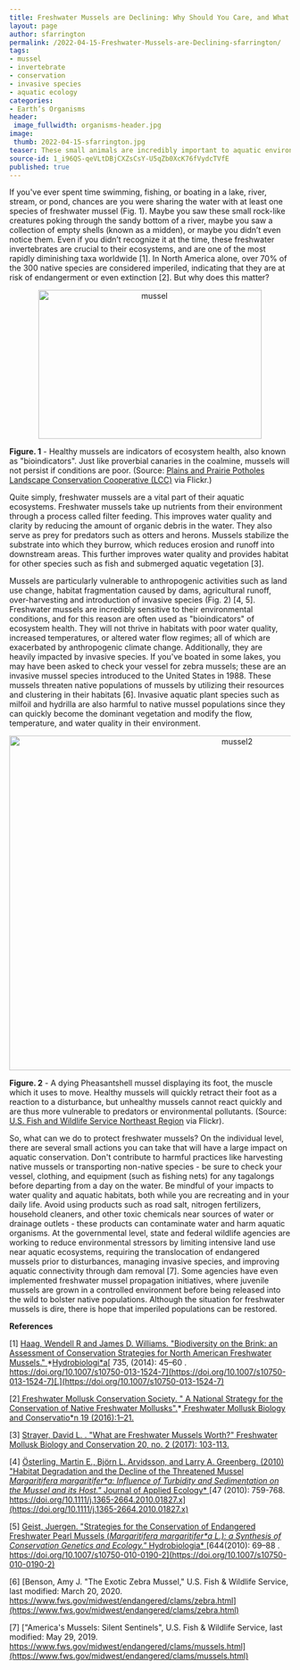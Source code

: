 ```yaml
---
title: Freshwater Mussels are Declining: Why Should You Care, and What Can You Do?
layout: page
author: sfarrington
permalink: /2022-04-15-Freshwater-Mussels-are-Declining-sfarrington/
tags:
- mussel
- invertebrate
- conservation
- invasive species
- aquatic ecology
categories:
- Earth’s Organisms
header:
 image_fullwidth: organisms-header.jpg
image:
 thumb: 2022-04-15-sfarrington.jpg
teaser: These small animals are incredibly important to aquatic environments but face challenges due to human activities, including climate change.
source-id: 1_i96QS-qeVLtDBjCXZsCsY-U5qZb0XcK76fVydcTVfE
published: true
---
```


If you've ever spent time swimming, fishing, or boating in a lake, river, stream, or pond, chances are you were sharing the water with at least one species of freshwater mussel (Fig. 1). Maybe you saw these small rock-like creatures poking through the sandy bottom of a river, maybe you saw a collection of empty shells (known as a midden), or maybe you didn’t even notice them. Even if you didn’t recognize it at the time, these freshwater invertebrates are crucial to their ecosystems, and are one of the most rapidly diminishing taxa worldwide [1]. In North America alone, over 70% of the 300 native species are considered imperiled, indicating that they are at risk of endangerment or even extinction [2]. But why does this matter?

<center><a data-flickr-embed="true" href="https://www.flickr.com/photos/139839751@N06/51967433660/in/dateposted-public/" title="mussel"><img src="https://live.staticflickr.com/65535/51967433660_20eccb3013_w.jpg" width="400" height="267" alt="mussel"></a><script async src="//embedr.flickr.com/assets/client-code.js" charset="utf-8"></script></center>

**Figure. 1** - Healthy mussels are indicators of ecosystem health, also known as "bioindicators". Just like proverbial canaries in the coalmine, mussels will not persist if conditions are poor. (Source: [Plains and Prairie Potholes Landscape Conservation Cooperative (LCC)](https://www.flickr.com/photos/plainsandprairielcc/8044351140/) via Flickr.)

Quite simply, freshwater mussels are a vital part of their aquatic ecosystems. Freshwater mussels take up nutrients from their environment through a process called filter feeding. This improves water quality and clarity by reducing the amount of organic debris in the water. They also serve as prey for predators such as otters and herons. Mussels stabilize the substrate into which they burrow, which reduces erosion and runoff into downstream areas. This further improves water quality and provides habitat for other species such as fish and submerged aquatic vegetation [3]. 

Mussels are particularly vulnerable to anthropogenic activities such as land use change, habitat fragmentation caused by dams, agricultural runoff, over-harvesting and introduction of invasive species (Fig. 2) [4, 5]. Freshwater mussels are incredibly sensitive to their environmental conditions, and for this reason are often used as "bioindicators" of ecosystem health. They will not thrive in habitats with poor water quality, increased temperatures, or altered water flow regimes; all of which are exacerbated by anthropogenic climate change. Additionally, they are heavily impacted by invasive species. If you've boated in some lakes, you may have been asked to check your vessel for zebra mussels; these are an invasive mussel species introduced to the United States in 1988. These mussels threaten native populations of mussels by utilizing their resources and clustering in their habitats [6]. Invasive aquatic plant species such as milfoil and hydrilla are also harmful to native mussel populations since they can quickly become the dominant vegetation and modify the flow, temperature, and water quality in their environment.

<center><a data-flickr-embed="true" href="https://www.flickr.com/photos/139839751@N06/51966883581/in/dateposted-public/" title="mussel2"><img src="https://live.staticflickr.com/65535/51966883581_81e2f9f6c5_c.jpg" width="800" height="600" alt="mussel2"></a><script async src="//embedr.flickr.com/assets/client-code.js" charset="utf-8"></script></center>

**Figure. 2** - A dying Pheasantshell mussel displaying its foot, the muscle which it uses to move. Healthy mussels will quickly retract their foot as a reaction to a disturbance, but unhealthy mussels cannot react quickly and are thus more vulnerable to predators or environmental pollutants. (Source: [U.S. Fish and Wildlife Service Northeast Region](https://flic.kr/p/2hAa8gH) via Flickr).

So, what can we do to protect freshwater mussels? On the individual level, there are several small actions you can take that will have a large impact on aquatic conservation. Don't contribute to harmful practices like harvesting native mussels or transporting non-native species - be sure to check your vessel, clothing, and equipment (such as fishing nets) for any tagalongs before departing from a day on the water. Be mindful of your impacts to water quality and aquatic habitats, both while you are recreating and in your daily life. Avoid using products such as road salt, nitrogen fertilizers, household cleaners, and other toxic chemicals near sources of water or drainage outlets - these products can contaminate water and harm aquatic organisms. At the governmental level, state and federal wildlife agencies are working to reduce environmental stressors by limiting intensive land use near aquatic ecosystems, requiring the translocation of endangered mussels prior to disturbances, managing invasive species, and improving aquatic connectivity through dam removal [7]. Some agencies have even implemented freshwater mussel propagation initiatives, where juvenile mussels are grown in a controlled environment before being released into the wild to bolster native populations. Although the situation for freshwater mussels is dire, there is hope that imperiled populations can be restored.

**References**

[1] [Haag, Wendell R and James D. Williams. "Biodiversity on the Brink: an Assessment of Conservation Strategies for North American Freshwater Mussels." ](https://doi.org/10.1007/s10750-013-1524-7)*[Hydrobiologi*a](https://doi.org/10.1007/s10750-013-1524-7)[ 735, (2014): 45–60 . https://doi.org/10.1007/s10750-013-1524-7](https://doi.org/10.1007/s10750-013-1524-7)[.](https://doi.org/10.1007/s10750-013-1524-7)

[2][ Freshwater Mollusk Conservation Society. " A National Strategy for the Conservation of Native Freshwater Mollusks".](https://molluskconservation.org/PUBLICATIONS/FMBC/FMBC_Vol19/19-1-articles/19-1_1-21.pdf)*[ Freshwater Mollusk Biology and Conservatio*n](https://molluskconservation.org/PUBLICATIONS/FMBC/FMBC_Vol19/19-1-articles/19-1_1-21.pdf)[ 19 (2016):1–21.](https://molluskconservation.org/PUBLICATIONS/FMBC/FMBC_Vol19/19-1-articles/19-1_1-21.pdf)

[3] [Strayer, David L. . "](https://bioone.org/journals/freshwater-mollusk-biology-and-conservation/volume-20/issue-2/fmbc.v20i2.2017.103-113/What-are-Freshwater-Mussels-Worth/10.31931/fmbc.v20i2.2017.103-113.full)[What are Freshwater Mussels Worth?"](https://bioone.org/journals/freshwater-mollusk-biology-and-conservation/volume-20/issue-2/fmbc.v20i2.2017.103-113/What-are-Freshwater-Mussels-Worth/10.31931/fmbc.v20i2.2017.103-113.full)[ Freshwater Mollusk Biology and Conservation](https://bioone.org/journals/freshwater-mollusk-biology-and-conservation/volume-20/issue-2/fmbc.v20i2.2017.103-113/What-are-Freshwater-Mussels-Worth/10.31931/fmbc.v20i2.2017.103-113.full)[ 20, no. 2 (2017): 103-113.](https://bioone.org/journals/freshwater-mollusk-biology-and-conservation/volume-20/issue-2/fmbc.v20i2.2017.103-113/What-are-Freshwater-Mussels-Worth/10.31931/fmbc.v20i2.2017.103-113.full)

[4] [Österling, Martin E.,  Björn L. Arvidsson, and Larry A. Greenberg. (2010) "Habitat Degradation and the Decline of the Threatened Mussel ](https://doi.org/10.1111/j.1365-2664.2010.01827.x)*[Margaritifera margaritifer*a](https://doi.org/10.1111/j.1365-2664.2010.01827.x)[: Influence of Turbidity and Sedimentation on the Mussel and its Host." ](https://doi.org/10.1111/j.1365-2664.2010.01827.x)*[Journal of Applied Ecology* ](https://doi.org/10.1111/j.1365-2664.2010.01827.x)[47 (2010): 759-768. https://doi.org/10.1111/j.1365-2664.2010.01827.x](https://doi.org/10.1111/j.1365-2664.2010.01827.x)

[5] [Geist, Juergen. "Strategies for the Conservation of Endangered Freshwater Pearl Mussels (](https://doi.org/10.1007/s10750-010-0190-2)*[Margaritifera margaritifer*a](https://doi.org/10.1007/s10750-010-0190-2)[ L.): a Synthesis of Conservation Genetics and Ecology." ](https://doi.org/10.1007/s10750-010-0190-2)*[Hydrobiologia* ](https://doi.org/10.1007/s10750-010-0190-2)[644(2010): 69–88 . https://doi.org/10.1007/s10750-010-0190-2](https://doi.org/10.1007/s10750-010-0190-2)

[6] [Benson, Amy J. "The Exotic Zebra Mussel," U.S. Fish & Wildlife Service, last modified: March 20, 2020. https://www.fws.gov/midwest/endangered/clams/zebra.html](https://www.fws.gov/midwest/endangered/clams/zebra.html)

[7] ["America's Mussels: Silent Sentinels", U.S. Fish & Wildlife Service, last modified: May 29, 2019. https://www.fws.gov/midwest/endangered/clams/mussels.html](https://www.fws.gov/midwest/endangered/clams/mussels.html)

